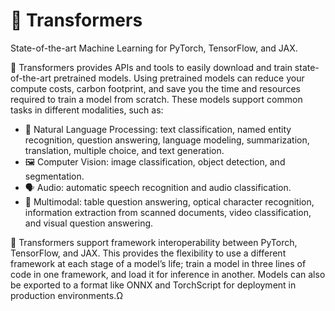 # 🤗 Transformers
State-of-the-art Machine Learning for PyTorch, TensorFlow, and JAX.

🤗 Transformers provides APIs and tools to easily download and train state-of-the-art pretrained models. Using pretrained models can reduce your compute costs, carbon footprint, and save you the time and resources required to train a model from scratch. These models support common tasks in different modalities, such as:
<ul>
  <li>
📝 Natural Language Processing: text classification, named entity recognition, question answering, language modeling, summarization, translation, multiple choice, and text generation.</li>
  <li>🖼️ Computer Vision: image classification, object detection, and segmentation.</li>
  <li>🗣️ Audio: automatic speech recognition and audio classification.</li>
  <li>🐙 Multimodal: table question answering, optical character recognition, information extraction from scanned documents, video classification, and visual question answering.</li>
</ul>

🤗 Transformers support framework interoperability between PyTorch, TensorFlow, and JAX. This provides the flexibility to use a different framework at each stage of a model’s life; train a model in three lines of code in one framework, and load it for inference in another. Models can also be exported to a format like ONNX and TorchScript for deployment in production environments.Ω
